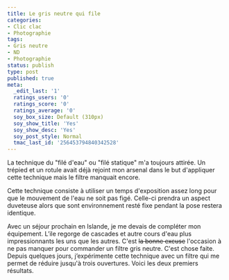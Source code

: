 ```yaml
---
title: Le gris neutre qui file
categories:
- Clic clac
- Photographie
tags:
- Gris neutre
- ND
- Photographie
status: publish
type: post
published: true
meta:
  _edit_last: '1'
  ratings_users: '0'
  ratings_score: '0'
  ratings_average: '0'
  soy_box_size: Default (310px)
  soy_show_title: 'Yes'
  soy_show_desc: 'Yes'
  soy_post_style: Normal
  tmac_last_id: '256453794840342528'
---
```

La technique du "filé d'eau" ou "filé statique" m'a toujours attirée. Un trépied et un rotule avait déjà rejoint mon arsenal dans le but d'appliquer cette technique mais le filtre manquait encore.

Cette technique consiste à utiliser un temps d'exposition assez long pour que le mouvement de l'eau ne soit pas figé. Celle-ci prendra un aspect duveteuse alors que sont environnement resté fixe pendant la pose restera identique.

<!--more-->

Avec un séjour prochain en Islande, je me devais de compléter mon équipement. L’ile regorge de cascades et autre cours d'eau plus impressionnants les uns que les autres. C'est <del>la bonne excuse</del> l'occasion à ne pas manquer pour commander un filtre gris neutre.
C'est chose faite. Depuis quelques jours, j’expérimente cette technique avec un filtre qui me permet de réduire jusqu'à trois ouvertures.
Voici les deux premiers résultats.
